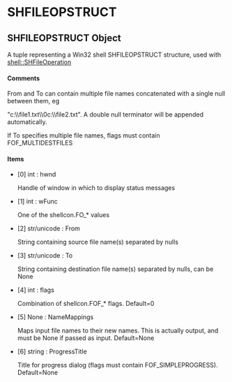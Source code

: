 # SHFILEOPSTRUCT


## SHFILEOPSTRUCT Object

A tuple representing a Win32 shell SHFILEOPSTRUCT structure, used with [shell::SHFileOperation](shell.md#shellshfileoperation)

#### Comments

From and To can contain multiple file names concatenated with a single null between them, eg 

"c:\\\\file1\.txt\\\\0c:\\\\file2\.txt"\.  A double null terminator will be appended automatically\. 

If To specifies multiple file names, flags must contain FOF\_MULTIDESTFILES

#### Items

  - \[0\] int : hwnd

    Handle of window in which to display status messages

  - \[1\] int : wFunc

    One of the shellcon\.FO\_\* values

  - \[2\] str/unicode : From

    String containing source file name\(s\) separated by nulls

  - \[3\] str/unicode : To

    String containing destination file name\(s\) separated by nulls, can be None

  - \[4\] int : flags

    Combination of shellcon\.FOF\_\* flags\. Default=0

  - \[5\] None : NameMappings

    Maps input file names to their new names\.  This is actually output, and must be None if passed as input\. Default=None

  - \[6\] string : ProgressTitle

    Title for progress dialog \(flags must contain FOF\_SIMPLEPROGRESS\)\. Default=None